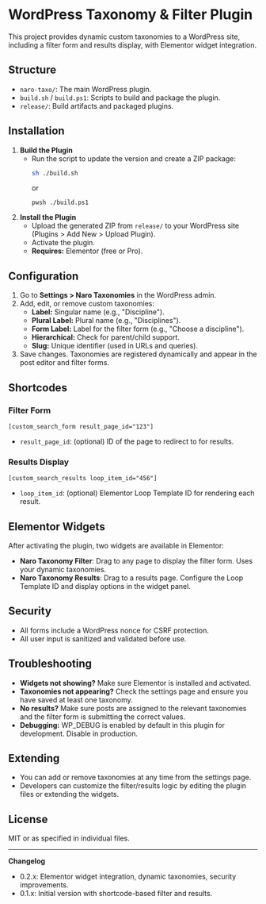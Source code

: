 # WordPress Taxonomy & Filter Plugin

This project provides dynamic custom taxonomies to a WordPress site, including a filter form and results display, with Elementor widget integration.

## Structure

- `naro-taxo/`: The main WordPress plugin.
- `build.sh` / `build.ps1`: Scripts to build and package the plugin.
- `release/`: Build artifacts and packaged plugins.

## Installation

1. **Build the Plugin**
   - Run the script to update the version and create a ZIP package:
     ```sh
     sh ./build.sh
     ```
     or
     ```pwsh
     pwsh ./build.ps1
     ```
2. **Install the Plugin**
   - Upload the generated ZIP from `release/` to your WordPress site (Plugins > Add New > Upload Plugin).
   - Activate the plugin.
   - **Requires:** Elementor (free or Pro).

## Configuration

1. Go to **Settings > Naro Taxonomies** in the WordPress admin.
2. Add, edit, or remove custom taxonomies:
   - **Label:** Singular name (e.g., "Discipline").
   - **Plural Label:** Plural name (e.g., "Disciplines").
   - **Form Label:** Label for the filter form (e.g., "Choose a discipline").
   - **Hierarchical:** Check for parent/child support.
   - **Slug:** Unique identifier (used in URLs and queries).
3. Save changes. Taxonomies are registered dynamically and appear in the post editor and filter forms.

## Shortcodes

### Filter Form
```
[custom_search_form result_page_id="123"]
```
- `result_page_id`: (optional) ID of the page to redirect to for results.

### Results Display
```
[custom_search_results loop_item_id="456"]
```
- `loop_item_id`: (optional) Elementor Loop Template ID for rendering each result.

## Elementor Widgets

After activating the plugin, two widgets are available in Elementor:

- **Naro Taxonomy Filter**: Drag to any page to display the filter form. Uses your dynamic taxonomies.
- **Naro Taxonomy Results**: Drag to a results page. Configure the Loop Template ID and display options in the widget panel.

## Security

- All forms include a WordPress nonce for CSRF protection.
- All user input is sanitized and validated before use.

## Troubleshooting

- **Widgets not showing?** Make sure Elementor is installed and activated.
- **Taxonomies not appearing?** Check the settings page and ensure you have saved at least one taxonomy.
- **No results?** Make sure posts are assigned to the relevant taxonomies and the filter form is submitting the correct values.
- **Debugging:** WP_DEBUG is enabled by default in this plugin for development. Disable in production.

## Extending

- You can add or remove taxonomies at any time from the settings page.
- Developers can customize the filter/results logic by editing the plugin files or extending the widgets.

## License

MIT or as specified in individual files.

---

**Changelog**

- 0.2.x: Elementor widget integration, dynamic taxonomies, security improvements.
- 0.1.x: Initial version with shortcode-based filter and results.
